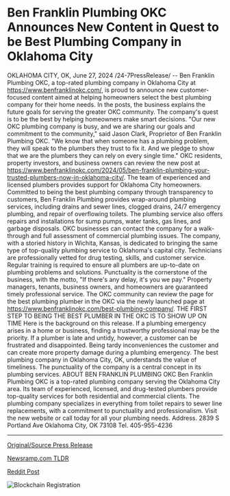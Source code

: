 # Ben Franklin Plumbing OKC Announces New Content in Quest to be Best Plumbing Company in Oklahoma City

OKLAHOMA CITY, OK, June 27, 2024 /24-7PressRelease/ -- Ben Franklin Plumbing OKC, a top-rated plumbing company in Oklahoma City at https://www.benfranklinokc.com/, is proud to announce new customer-focused content aimed at helping homeowners select the best plumbing company for their home needs. In the posts, the business explains the future goals for serving the greater OKC community. The company's quest is to be the best by helping homeowners make smart decisions.   "Our new OKC plumbing company is busy, and we are sharing our goals and commitment to the community," said Jason Clark, Proprietor of Ben Franklin Plumbing OKC. "We know that when someone has a plumbing problem, they will speak to the plumbers they trust to fix it. And we pledge to show that we are the plumbers they can rely on every single time."  OKC residents, property investors, and business owners can review the new post at https://www.benfranklinokc.com/2024/05/ben-franklin-plumbing-your-trusted-plumbers-now-in-oklahoma-city/. The team of experienced and licensed plumbers provides support for Oklahoma City homeowners. Committed to being the best plumbing company through transparency to customers, Ben Franklin Plumbing provides wrap-around plumbing services, including drains and sewer lines, clogged drains, 24/7 emergency plumbing, and repair of overflowing toilets. The plumbing service also offers repairs and installations for sump pumps, water tanks, gas lines, and garbage disposals. OKC businesses can contact the company for a walk-through and full assessment of commercial plumbing issues.  The company, with a storied history in Wichita, Kansas, is dedicated to bringing the same type of top-quality plumbing service to Oklahoma's capital city. Technicians are professionally vetted for drug testing, skills, and customer service. Regular training is required to ensure all plumbers are up-to-date on plumbing problems and solutions. Punctuality is the cornerstone of the business, with the motto, "If there's any delay, it's you we pay." Property managers, tenants, business owners, and homeowners are guaranteed timely professional service. The OKC community can review the page for the best plumbing plumber in the OKC via the newly launched page at https://www.benfranklinokc.com/best-plumbing-company/.  THE FIRST STEP TO BEING THE BEST PLUMBER IN THE OKC IS TO SHOW UP ON TIME  Here is the background on this release. If a plumbing emergency arises in a home or business, finding a trustworthy professional may be the priority. If a plumber is late and untidy, however, a customer can be frustrated and disappointed. Being tardy inconveniences the customer and can create more property damage during a plumbing emergency. The best plumbing company in Oklahoma City, OK, understands the value of timeliness. The punctuality of the company is a central concept in its plumbing services.  ABOUT BEN FRANKLIN PLUMBING OKC  Ben Franklin Plumbing OKC is a top-rated plumbing company serving the Oklahoma City area. Its team of experienced, licensed, and drug-tested plumbers provide top-quality services for both residential and commercial clients. The plumbing company specializes in everything from toilet repairs to sewer line replacements, with a commitment to punctuality and professionalism. Visit the new website or call today for all your plumbing needs.  Address. 2839 S Portland Ave Oklahoma City, OK 73108 Tel. 405-955-4236 

---

[Original/Source Press Release](https://www.24-7pressrelease.com/press-release/512077/ben-franklin-plumbing-okc-announces-new-content-in-quest-to-be-best-plumbing-company-in-oklahoma-city)
                    

[Newsramp.com TLDR](None) 



[Reddit Post](https://www.reddit.com/r/Business_NewsRamp/comments/1dpl9xh/ben_franklin_plumbing_okc_announces_new/) 



![Blockchain Registration](https://cdn.newsramp.app/24-7PressRelease/qrcode/246/27/ulnatH5T.webp)